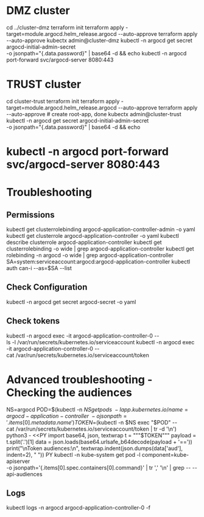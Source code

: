 # DMZ cluster

cd ../cluster-dmz
terraform init
terraform apply -target=module.argocd.helm_release.argocd --auto-approve
terraform apply --auto-approve
kubectx admin@cluster-dmz
kubectl -n argocd get secret argocd-initial-admin-secret \
 -o jsonpath="{.data.password}" | base64 -d && echo
kubectl -n argocd port-forward svc/argocd-server 8080:443

# TRUST cluster

cd cluster-trust
terraform init
terraform apply -target=module.argocd.helm_release.argocd --auto-approve
terraform apply --auto-approve # create root-app, done
kubectx admin@cluster-trust
kubectl -n argocd get secret argocd-initial-admin-secret \
 -o jsonpath="{.data.password}" | base64 -d && echo

# kubectl -n argocd port-forward svc/argocd-server 8080:443

# Troubleshooting

## Permissions

kubectl get clusterrolebinding argocd-application-controller-admin -o yaml
kubectl get clusterrole argocd-application-controller -o yaml
kubectl describe clusterrole argocd-application-controller
kubectl get clusterrolebinding -o wide | grep argocd-application-controller
kubectl get rolebinding -n argocd -o wide | grep argocd-application-controller
SA=system:serviceaccount:argocd:argocd-application-controller
kubectl auth can-i --as=$SA --list

## Check Configuration

kubectl -n argocd get secret argocd-secret -o yaml

## Check tokens

kubectl -n argocd exec -it argocd-application-controller-0 -- \
 ls -l /var/run/secrets/kubernetes.io/serviceaccount
kubectl -n argocd exec -it argocd-application-controller-0 -- \
 cat /var/run/secrets/kubernetes.io/serviceaccount/token

# Advanced troubleshooting - Checking the audiences

NS=argocd
POD=$(kubectl -n $NS get pods \
      -l app.kubernetes.io/name=argocd-application-controller \
      -o jsonpath='{.items[0].metadata.name}')
TOKEN=$(kubectl -n $NS exec "$POD" -- \
 cat /var/run/secrets/kubernetes.io/serviceaccount/token | tr -d '\n')
python3 - <<PY
import base64, json, textwrap
t = """$TOKEN"""
payload = t.split('.')[1]
data = json.loads(base64.urlsafe_b64decode(payload + '=='))
print("\nToken audiences:\n", textwrap.indent(json.dumps(data['aud'], indent=2), " "))
PY
kubectl -n kube-system get pod -l component=kube-apiserver \
 -o jsonpath='{.items[0].spec.containers[0].command}' | tr ',' '\n' |
grep -- --api-audiences

## Logs

kubectl logs -n argocd argocd-application-controller-0 -f
